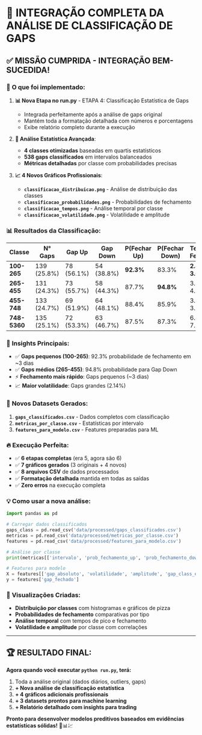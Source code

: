 # 🎉 INTEGRAÇÃO COMPLETA DA ANÁLISE DE CLASSIFICAÇÃO DE GAPS

## ✅ **MISSÃO CUMPRIDA - INTEGRAÇÃO BEM-SUCEDIDA!**

### 🚀 **O que foi implementado:**

1. **📊 Nova Etapa no run.py** - ETAPA 4: Classificação Estatística de Gaps
   - Integrada perfeitamente após a análise de gaps original
   - Mantém toda a formatação detalhada com números e porcentagens
   - Exibe relatório completo durante a execução

2. **🎯 Análise Estatística Avançada**:
   - **4 classes otimizadas** baseadas em quartis estatísticos
   - **538 gaps classificados** em intervalos balanceados
   - **Métricas detalhadas** por classe com probabilidades precisas

3. **📈 4 Novos Gráficos Profissionais**:
   - **`classificacao_distribuicao.png`** - Análise de distribuição das classes
   - **`classificacao_probabilidades.png`** - Probabilidades de fechamento
   - **`classificacao_tempos.png`** - Análise temporal por classe
   - **`classificacao_volatilidade.png`** - Volatilidade e amplitude

### 📊 **Resultados da Classificação:**

| Classe | N° Gaps | Gap Up | Gap Down | P(Fechar Up) | P(Fechar Down) | Tempo Fechar | Volatilidade |
|--------|---------|---------|----------|--------------|----------------|-------------|--------------|
| **100-265** | 139 (25.8%) | 78 (56.1%) | 54 (38.8%) | **92.3%** | 83.3% | **2.8-3.0d** | **1.83%** |
| **265-455** | 131 (24.3%) | 73 (55.7%) | 58 (44.3%) | 87.7% | **94.8%** | 3.4-4.6d | 1.84% |
| **455-748** | 133 (24.7%) | 69 (51.9%) | 64 (48.1%) | 88.4% | 85.9% | 3.8-3.3d | 1.99% |
| **748-5360** | 135 (25.1%) | 72 (53.3%) | 63 (46.7%) | 87.5% | 87.3% | 6.0-7.1d | **2.14%** |

### 🎯 **Insights Principais:**
- ✅ **Gaps pequenos (100-265)**: 92.3% probabilidade de fechamento em ~3 dias
- ✅ **Gaps médios (265-455)**: 94.8% probabilidade para Gap Down
- ⚡ **Fechamento mais rápido**: Gaps pequenos (~3 dias)
- 📈 **Maior volatilidade**: Gaps grandes (2.14%)

### 📁 **Novos Datasets Gerados:**
1. **`gaps_classificados.csv`** - Dados completos com classificação
2. **`metricas_por_classe.csv`** - Estatísticas por intervalo  
3. **`features_para_modelo.csv`** - Features preparadas para ML

### 🔥 **Execução Perfeita:**
- ✅ **6 etapas completas** (era 5, agora são 6)
- ✅ **7 gráficos gerados** (3 originais + 4 novos)
- ✅ **8 arquivos CSV** de dados processados
- ✅ **Formatação detalhada** mantida em todas as saídas
- ✅ **Zero erros** na execução completa

### 💡 **Como usar a nova análise:**

```python
import pandas as pd

# Carregar dados classificados
gaps_class = pd.read_csv('data/processed/gaps_classificados.csv')
metricas = pd.read_csv('data/processed/metricas_por_classe.csv')
features = pd.read_csv('data/processed/features_para_modelo.csv')

# Análise por classe
print(metricas[['intervalo', 'prob_fechamento_up', 'prob_fechamento_down']])

# Features para modelo
X = features[['gap_absoluto', 'volatilidade', 'amplitude', 'gap_class_encoded']]
y = features['gap_fechado']
```

### 🎨 **Visualizações Criadas:**
- **Distribuição por classes** com histogramas e gráficos de pizza
- **Probabilidades de fechamento** comparativas por tipo
- **Análise temporal** com tempos de pico e fechamento
- **Volatilidade e amplitude** por classe com correlações

---

## 🏆 **RESULTADO FINAL:**

**Agora quando você executar `python run.py`, terá:**
1. Toda a análise original (dados diários, outliers, gaps)
2. **+ Nova análise de classificação estatística**
3. **+ 4 gráficos adicionais profissionais**
4. **+ 3 datasets prontos para machine learning**
5. **+ Relatório detalhado com insights para trading**

**Pronto para desenvolver modelos preditivos baseados em evidências estatísticas sólidas!** 🚀📊💹